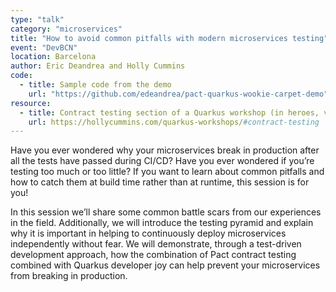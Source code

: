 ```yaml
---
type: "talk"
category: "microservices"
title: "How to avoid common pitfalls with modern microservices testing"
event: "DevBCN"
location: Barcelona
author: Eric Deandrea and Holly Cummins
code: 
  - title: Sample code from the demo
    url: "https://github.com/edeandrea/pact-quarkus-wookie-carpet-demo"
resource:
  - title: Contract testing section of a Quarkus workshop (in heroes, villains, and fight submodules)
    url: https://hollycummins.com/quarkus-workshops/#contract-testing
---
```


Have you ever wondered why your microservices break in production after all the tests have passed during CI/CD? Have you ever wondered if you’re testing too much or too little? If you want to learn about common pitfalls and how to catch them at build time rather than at runtime, this session is for you!


In this session we’ll share some common battle scars from our experiences in the field. Additionally, we will introduce the testing pyramid and explain why it is important in helping to continuously deploy microservices independently without fear. We will demonstrate, through a test-driven development approach, how the combination of Pact contract testing combined with Quarkus developer joy can help prevent your microservices from breaking in production.